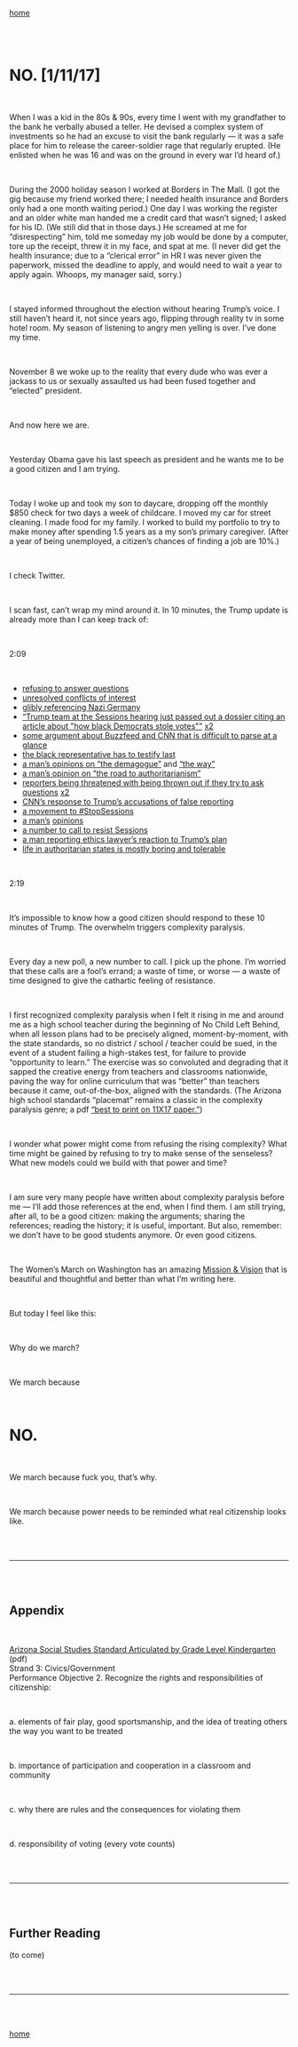 [home](http://jenlowe.net)

<br /><br />

# NO. [1/11/17]

<br />

When I was a kid in the 80s & 90s, every time I went with my grandfather to the bank he verbally abused a teller. He devised a complex system of investments so he had an excuse to visit the bank regularly — it was a safe place for him to release the career-soldier rage that regularly erupted. (He enlisted when he was 16 and was on the ground in every war I’d heard of.)

<br />

During the 2000 holiday season I worked at Borders in The Mall. (I got the gig because my friend worked there; I needed health insurance and Borders only had a one month waiting period.) One day I was working the register and an older white man handed me a credit card that wasn’t signed; I asked for his ID. (We still did that in those days.) He screamed at me for “disrespecting” him, told me someday my job would be done by a computer, tore up the receipt, threw it in my face, and spat at me. (I never did get the health insurance; due to a “clerical error” in HR I was never given the paperwork, missed the deadline to apply, and would need to wait a year to apply again. Whoops, my manager said, sorry.)

<br />

I stayed informed throughout the election without hearing Trump’s voice. I still haven’t heard it, not since years ago, flipping through reality tv in some hotel room. My season of listening to angry men yelling is over. I’ve done my time.

<br />

November 8 we woke up to the reality that every dude who was ever a jackass to us or sexually assaulted us had been fused together and “elected” president.

<br />

And now here we are.

<br />

Yesterday Obama gave his last speech as president and he wants me to be a good citizen and I am trying.

<br />

Today I woke up and took my son to daycare, dropping off the monthly $850 check for two days a week of childcare. I moved my car for street cleaning. I made food for my family. I worked to build my portfolio to try to make money after spending 1.5 years as a my son’s primary caregiver. (After a year of being unemployed, a citizen’s chances of finding a job are 10%.)

<br />

I check Twitter.

<br />

I scan fast, can’t wrap my mind around it. In 10 minutes, the Trump update is already more than I can keep track of:

<br />

2:09

<br />

- [refusing to answer questions](https://twitter.com/stuntbox/status/819259559009284096)
- [unresolved conflicts of interest](https://twitter.com/beccarosen/status/819259497902383104)
- [glibly referencing Nazi Germany](https://twitter.com/JGreenblattADL/status/819244334893694982)
- [“Trump team at the Sessions hearing just passed out a dossier citing an article about "how black Democrats stole votes"”](https://twitter.com/Blackamazon/status/819259335712919554) [x2](https://twitter.com/JStein_Vox/status/819222782412226562)
- [some argument about Buzzfeed and CNN that is difficult to parse at a glance](https://twitter.com/CNNPR/status/819237300668399616)
- [the black representative has to testify last](https://twitter.com/RepRichmond/status/819254002101710848)
- [a man’s opinions on “the demagogue”](https://twitter.com/umairh/status/819255093845512193) and [“the way”](https://twitter.com/umairh/status/819252737003163648)
- [a man’s opinion on “the road to authoritarianism”](https://twitter.com/astroehlein/status/801104889258659840)
- [reporters being threatened with being thrown out if they try to ask questions](https://twitter.com/USATODAY/status/819236677235462144) [x2](https://twitter.com/jimsciutto/status/819239212377587712)
- [CNN’s response to Trump’s accusations of false reporting](https://twitter.com/CNN/status/819242348702007302)
- [a movement to #StopSessions](https://twitter.com/deray/status/819255312075067393)
- [a man’s](https://twitter.com/tribelaw/status/819252468899086336) [opinions](https://twitter.com/tribelaw/status/819252656199897089)
- [a number to call to resist Sessions](https://twitter.com/happygirlcoding/status/819251079829303296)
- [a man reporting ethics lawyer’s reaction to Trump’s plan](https://twitter.com/BenjySarlin/status/819223291760152576)
- [life in authoritarian states is mostly boring and tolerable](https://twitter.com/davidlsims/status/819249673462546433)

<br />

2:19

<br />

It’s impossible to know how a good citizen should respond to these 10 minutes of Trump. The overwhelm triggers complexity paralysis.

<br />

Every day a new poll, a new number to call. I pick up the phone. I’m worried that these calls are a fool’s errand; a waste of time, or worse — a waste of time designed to give the cathartic feeling of resistance.

<br />

I first recognized complexity paralysis when I felt it rising in me and around me as a high school teacher during the beginning of No Child Left Behind, when all lesson plans had to be precisely aligned, moment-by-moment, with the state standards, so no district / school / teacher could be sued, in the event of a student failing a high-stakes test, for failure to provide “opportunity to learn.” The exercise was so convoluted and degrading that it sapped the creative energy from teachers and classrooms nationwide, paving the way for online curriculum that was “better” than teachers because it came, out-of-the-box, aligned with the standards. (The Arizona high school standards “placemat” remains a classic in the complexity paralysis genre; a pdf [“best to print on 11X17 paper.”](https://cms.azed.gov/home/GetDocumentFile?id=55805ef11130c00a00cfedf9)) 

<br />

I wonder what power might come from refusing the rising complexity? What time might be gained by refusing to try to make sense of the senseless? What new models could we build with that power and time?

<br />

I am sure very many people have written about complexity paralysis before me — I’ll add those references at the end, when I find them. I am still trying, after all, to be a good citizen: making the arguments; sharing the references; reading the history; it is useful, important. But also, remember: we don’t have to be good students anymore. Or even good citizens.

<br />

The Women’s March on Washington has an amazing [Mission & Vision](https://www.womensmarch.com/mission/) that is beautiful and thoughtful and better than what I’m writing here. 

<br />

But today I feel like this:

<br />

Why do we march? 

<br />

We march because 

<br />

# NO. 

<br />

We march because fuck you, that’s why.

<br />

We march because power needs to be reminded what real citizenship looks like.

<br /><br />

----------

<br /><br />

## Appendix

<br />

[Arizona Social Studies Standard Articulated by Grade Level Kindergarten](https://cms.azed.gov/home/GetDocumentFile?id=550c589faadebe15d072aa12) (pdf)
<br />
Strand 3: Civics/Government
<br />
Performance Objective 2. Recognize the rights and responsibilities of citizenship:

<br />

a. elements of fair play, good sportsmanship, and the idea of treating others the way you want to be treated

<br />

b. importance of participation and cooperation in a classroom and community 

<br />

c. why there are rules and the consequences for violating them 

<br />

d. responsibility of voting (every vote counts)

<br /><br />

----------

<br /><br />

## Further Reading

(to come)

<br /><br />

----------

<br /><br />

[home](http://jenlowe.net)
